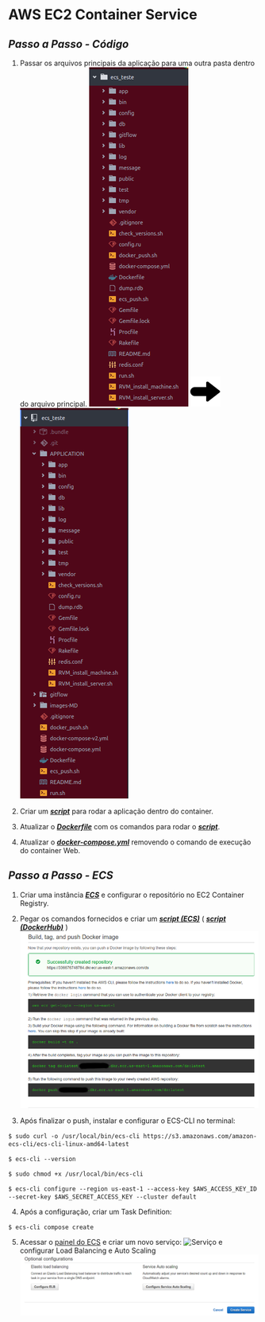 # **AWS EC2 Container Service**

## *Passo a Passo - Código*

1. Passar os arquivos principais da aplicação para uma outra pasta dentro do arquivo principal.
![Antes da mudança](/images-MD/Antes-APP.png)    ![Seta](/images-MD/right_arrow.png)    ![Depois da mudança](/images-MD/Depois-APP.png)

2. Criar um __*[script](https://github.com/Strund3r/ECS_test/blob/master/run.sh)*__ para rodar a aplicação dentro do container.

3. Atualizar o __*[Dockerfile](https://github.com/Strund3r/ECS_test/blob/master/Dockerfile)*__ com os comandos para rodar o __*[script](https://github.com/Strund3r/ECS_test/blob/master/run.sh)*__.

4. Atualizar o __*[docker-compose.yml](https://github.com/Strund3r/ECS_test/blob/master/docker-compose.yml#L17)*__ removendo o comando de execução do container Web.

## *Passo a Passo - ECS*

1. Criar uma instância __*[ECS](https://console.aws.amazon.com/ecs/home?region=us-east-1#/firstRun)*__ e configurar o repositório no EC2 Container Registry.

2. Pegar os comandos fornecidos e criar um __*[script (ECS)](https://github.com/Strund3r/ECS_test/blob/master/ecs_push.sh)*__ ( __*[script (DockerHub)](https://github.com/Strund3r/ECS_test/blob/master/docker_push.sh)*__ )
![ECS Registry Commands](/images-MD/ecs-reg.png)

3. Após finalizar o push, instalar e configurar o ECS-CLI no terminal:
```
$ sudo curl -o /usr/local/bin/ecs-cli https://s3.amazonaws.com/amazon-ecs-cli/ecs-cli-linux-amd64-latest
```
```
$ ecs-cli --version
```
```
$ sudo chmod +x /usr/local/bin/ecs-cli
```
```
$ ecs-cli configure --region us-east-1 --access-key $AWS_ACCESS_KEY_ID --secret-key $AWS_SECRET_ACCESS_KEY --cluster default
```
4. Após a configuração, criar um Task Definition:
```
$ ecs-cli compose create
```

5. Acessar o [painel do ECS](https://console.aws.amazon.com/ecs/home?region=us-east-1#/clusters/default/services) e criar um novo serviço:
![Serviço](/images-MD/serviço.png)
e configurar Load Balancing e Auto Scaling
![Config ELB e Auto Scaling](/images-MD/config-elb-as.png)
